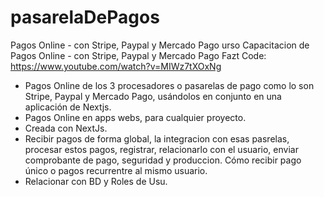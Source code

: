 # pasarelaDePagos
Pagos Online - con Stripe, Paypal y Mercado Pago
urso Capacitacion de Pagos Online - con Stripe, Paypal y Mercado Pago
Fazt Code: https://www.youtube.com/watch?v=MIWz7tXOxNg

* Pagos Online de los 3 procesadores o pasarelas de pago como lo son Stripe, Paypal y Mercado Pago, usándolos en conjunto en una aplicación de Nextjs.
* Pagos Online en apps webs, para cualquier proyecto. 
* Creada con NextJs.
* Recibir pagos de forma global, la integracion con esas pasrelas, procesar estos pagos, registrar, relacionarlo con el usuario, enviar comprobante de pago, seguridad y produccion.
Cómo recibir pago único o pagos recurrentre al mismo usuario.
* Relacionar con BD y Roles de Usu.
